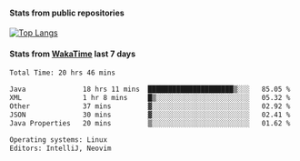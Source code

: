 #### Stats from public repositories

[![Top Langs](https://github-readme-stats.vercel.app/api/top-langs/?username=hyoghurt&layout=compact&exclude_repo=multiserver,docker_compose&langs_count=6)](https://github.com/anuraghazra/github-readme-stats)

#### Stats from [WakaTime](https://wakatime.com/@hyoghurt) last 7 days
<!--START_SECTION:waka-->

```txt
Total Time: 20 hrs 46 mins

Java              18 hrs 11 mins  █████████████████████▒░░░   85.05 %
XML               1 hr 8 mins     █▒░░░░░░░░░░░░░░░░░░░░░░░   05.32 %
Other             37 mins         ▓░░░░░░░░░░░░░░░░░░░░░░░░   02.92 %
JSON              30 mins         ▓░░░░░░░░░░░░░░░░░░░░░░░░   02.41 %
Java Properties   20 mins         ▒░░░░░░░░░░░░░░░░░░░░░░░░   01.62 %

Operating systems: Linux
Editors: IntelliJ, Neovim
```

<!--END_SECTION:waka-->
